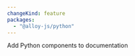 ```yaml
---
changeKind: feature
packages:
  - "@alloy-js/python"
---
```


Add Python components to documentation